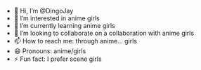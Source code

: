 - 👋 Hi, I’m @DingoJay
- 👀 I’m interested in anime girls
- 🌱 I’m currently learning anime girls
- 💞️ I’m looking to collaborate on a collaboration with anime girls
- 📫 How to reach me: through anime... girls
- 😄 Pronouns: anime/girls
- ⚡ Fun fact: I prefer scene girls

<!---
DingoJay/DingoJay is a ✨ special ✨ repository because its `README.md` (this file) appears on your GitHub profile.
You can click the Preview link to take a look at your changes.
--->
